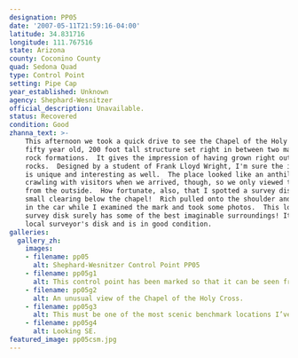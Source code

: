 ```yaml
---
designation: PP05
date: '2007-05-11T21:59:16-04:00'
latitude: 34.831716
longitude: 111.767516
state: Arizona
county: Coconino County
quad: Sedona Quad
type: Control Point
setting: Pipe Cap
year_established: Unknown
agency: Shephard-Wesnitzer
official_description: Unavailable.
status: Recovered
condition: Good
zhanna_text: >-
    This afternoon we took a quick drive to see the Chapel of the Holy Cross, a
    fifty year old, 200 foot tall structure set right in between two massive red
    rock formations.  It gives the impression of having grown right out of the
    rocks.  Designed by a student of Frank Lloyd Wright, I'm sure the interior
    is unique and interesting as well.  The place looked like an anthill
    crawling with visitors when we arrived, though, so we only viewed the church
    from the outside.  How fortunate, also, that I spotted a survey disk in a
    small clearing below the chapel!  Rich pulled onto the shoulder and waited
    in the car while I examined the mark and took some photos.  This lowly
    survey disk surely has some of the best imaginable surroundings! It's a
    local surveyor's disk and is in good condition.
galleries:
  gallery_zh:
    images:
    - filename: pp05
      alt: Shephard-Wesnitzer Control Point PP05
    - filename: pp05g1
      alt: This control point has been marked so that it can be seen from the air.
    - filename: pp05g2
      alt: An unusual view of the Chapel of the Holy Cross. 
    - filename: pp05g3
      alt: This must be one of the most scenic benchmark locations I’ve seen!
    - filename: pp05g4
      alt: Looking SE.            
featured_image: pp05csm.jpg
---
```

